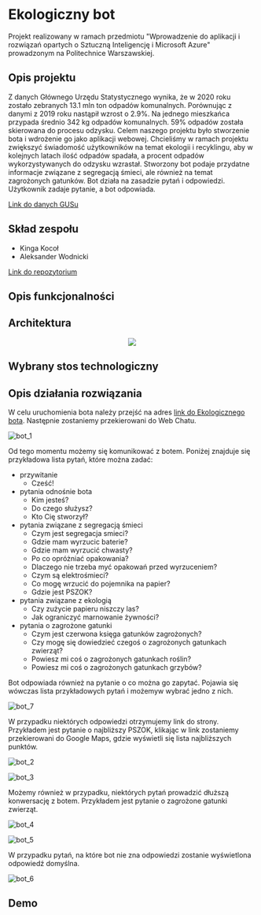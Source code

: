 # Ekologiczny bot
Projekt realizowany w ramach przedmiotu "Wprowadzenie do aplikacji i rozwiązań opartych o Sztuczną Inteligencję i Microsoft Azure" prowadzonym na Politechnice Warszawskiej. 

## Opis projektu
Z danych Głównego Urzędu Statystycznego wynika, że w 2020 roku zostało zebranych 13.1 mln ton odpadów komunalnych. Porównując z danymi z 2019 roku nastąpił wzrost o 2.9%. Na jednego mieszkańca przypada średnio 342 kg odpadów komunalnych. 59% odpadów została skierowana do procesu odzysku. Celem naszego projektu było stworzenie bota i wdrożenie go jako aplikacji webowej. Chcieliśmy w ramach projektu zwiększyć świadomość użytkowników na temat ekologii i recyklingu, aby w kolejnych latach ilość odpadów spadała, a procent odpadów wykorzystywanych do odzysku wzrastał. Stworzony bot podaje przydatne informacje związane z segregacją śmieci, ale również na temat zagrożonych gatunków. Bot działa na zasadzie pytań i odpowiedzi. Użytkownik zadaje pytanie, a bot odpowiada.

<a href="https://www.teraz-srodowisko.pl/aktualnosci/gus-ochrona-srodowiska-w-2020-odpady-komunalne-10550.html" target="_blank">Link do danych GUSu</a>

## Skład zespołu
* Kinga Kocoł
* Aleksander Wodnicki

<a href="https://github.com/AzureProjectsPW/EcoBot-On-Azure" target="_blank">Link do repozytorium</a>

## Opis funkcjonalności

## Architektura
<p align="center">
  <img src="https://user-images.githubusercontent.com/64069048/142736761-f7c0b9d4-f569-477f-881b-b2f69ee4eb51.png"/>
</p>

## Wybrany stos technologiczny

## Opis działania rozwiązania
W celu uruchomienia bota należy przejść na adres <a href="https://webchat.botframework.com/embed/EcoBotOnAzure-Bot/gemini?b=EcoBotOnAzure-Bot&s=htOptp1LqEI.6I42djWzWvpFh7hcKjDJbm_sOUSgh7IdOZClvYwiPt4&username=You" target="_blank">link do Ekologicznego bota</a>. Następnie zostaniemy przekierowani do Web Chatu.

![bot_1](https://user-images.githubusercontent.com/64069048/142758636-5b2a6114-ab02-433e-ada8-8f97d78c5e49.png)

Od tego momentu możemy się komunikować z botem. Poniżej znajduje się przykładowa lista pytań, które można zadać:
- przywitanie 
  - Cześć!
- pytania odnośnie bota 
  - Kim jesteś?
  - Do czego służysz?
  - Kto Cię stworzył?
- pytania związane z segregacją śmieci 
  - Czym jest segregacja smieci?
  - Gdzie mam wyrzucic baterie?
  - Gdzie mam wyrzucić chwasty?
  - Po co opróżniać opakowania?
  - Dlaczego nie trzeba myć opakowań przed wyrzuceniem?
  - Czym są elektrośmieci?
  - Co mogę wrzucić do pojemnika na papier?
  - Gdzie jest PSZOK?
- pytania związane z ekologią
  - Czy zużycie papieru niszczy las?
  - Jak ograniczyć marnowanie żywności?
- pytania o zagrożone gatunki
  - Czym jest czerwona księga gatunków zagrożonych?
  - Czy mogę się dowiedzieć czegoś o zagrożonych gatunkach zwierząt?
  - Powiesz mi coś o zagrożonych gatunkach roślin?
  - Powiesz mi coś o zagrożonych gatunkach grzybów?

Bot odpowiada również na pytanie o co można go zapytać. Pojawia się wówczas lista przykładowych pytań i możemyw wybrać jedno z nich.

![bot_7](https://user-images.githubusercontent.com/64069048/142759429-218efee4-5821-4950-a05b-6ae32e773d5f.png)

W przypadku niektórych odpowiedzi otrzymujemy link do strony. Przykładem jest pytanie o najbliższy PSZOK, klikając w link zostaniemy przekierowani do Google Maps, gdzie wyświetli się lista najbliższych punktów.

![bot_2](https://user-images.githubusercontent.com/64069048/142759122-30b641bc-d54b-417b-976f-4cdb323bb582.png)

![bot_3](https://user-images.githubusercontent.com/64069048/142759167-c0f976d9-a1fc-4486-b180-5192944e1852.png)

Możemy również w przypadku, niektórych pytań prowadzić dłuższą konwersację z botem. Przykładem jest pytanie o zagrożone gatunki zwierząt.

![bot_4](https://user-images.githubusercontent.com/64069048/142759261-bb531cbe-550d-4c80-87e9-7beeb0dd9b4b.png)

![bot_5](https://user-images.githubusercontent.com/64069048/142759265-a1e2cd0f-4af0-4ff2-a065-5692474d8472.png)

W przypadku pytań, na które bot nie zna odpowiedzi zostanie wyświetlona odpowiedź domyślna.

![bot_6](https://user-images.githubusercontent.com/64069048/142759418-42b7b445-2d23-4bee-85f5-c87e5610e3a5.png)

## Demo
